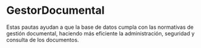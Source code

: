 # GestorDocumental
Estas pautas ayudan a que la base de datos cumpla con las normativas de gestión documental, haciendo más eficiente la administración, seguridad y consulta de los documentos.
